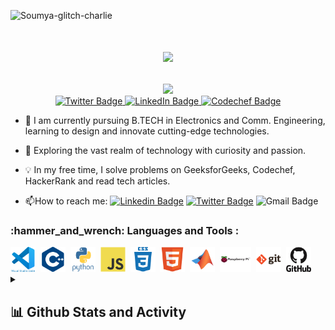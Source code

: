 <p align="left"><p> </p><img src="https://komarev.com/ghpvc/?username=Soumya-glitch-charlie&label=Profile%20views&color=9834eb&style=social" alt="Soumya-glitch-charlie"/>
</p>

<h1 align="center"><p align="center">
  <a href="https://github.com/Soumya-glitch-charlie">
    <img src="https://readme-typing-svg.demolab.com?&font=Russo+One&lines=Hi%20There%20Fellas%20!! 🗣️;I%20am%20Soumyadeep%20a.k.a%20Soumya-glitch-charlie...;Always%20learning%20new%20things...;and%20trying%20to%20implement%20them...&%20Code&center=true&width=1000&height=70&color=FF56EAFF&vCenter=true&pause=1000&size=40"/>
  </a></p>
</h1>

<div id="header" align="center">
  <img src="https://undo.io/media/uploads/files/Frustrated_programmer.gif" width="335"/>
</div>

<div id="badges" align="center">
  <a href="https://twitter.com/kittu34823704">
    <img src="https://img.shields.io/badge/Twitter-blue?style=for-the-badge&logo=twitter&logoColor=white" alt="Twitter Badge"/>
  </a>
  <a href="https://www.linkedin.com/in/soumyadeep-das-b129971bb">
    <img src="https://img.shields.io/badge/LinkedIn-blue?style=for-the-badge&logo=linkedin&logoColor=white%22%20alt=%22LinkedIn%20Badge" alt="LinkedIn Badge"/>
  </a>
  <a href="https://www.codechef.com/users/sdas_321">
    <img src="https://img.shields.io/badge/Codechef-grey?style=for-the-badge&logo=codechef&logoColor=grey%22%20alt=%22Codechef%20Badge" alt="Codechef Badge"/>
  </a>
</div>



- 🌟 I am currently pursuing B.TECH in Electronics and Comm. Engineering, learning to design and innovate cutting-edge technologies.

- :mag_right: Exploring the vast realm of technology with curiosity and passion.

- :bulb: In my free time, I solve problems on GeeksforGeeks, Codechef, HackerRank and read tech articles.

- :mailbox:How to reach me: [![Linkedin Badge](https://img.shields.io/badge/-Soumyadeep-blue?style=flat&logo=Linkedin&logoColor=white)](https://www.linkedin.com/in/soumyadeep-das-b129971bb/)  [![Twitter Badge](https://img.shields.io/badge/-Soumyadeep-blue?style=flat&logo=Twitter&logoColor=white)](https://twitter.com/kittu34823704/)  ![Gmail Badge](https://img.shields.io/badge/-soumyadeepdas0712@gmail.com-grey?style=flat&logo=gmail&logoColor=white)




<h3> :hammer_and_wrench: Languages and Tools : 
</h3>

<div>
  <img src="https://github.com/devicons/devicon/blob/master/icons/vscode/vscode-original-wordmark.svg" title="VS Code" alt="VS CODE" width="40" height="40"/>&nbsp;
  <img src="https://github.com/devicons/devicon/blob/master/icons/cplusplus/cplusplus-plain.svg" title="C++" alt="Cpp" width="40" height="40"/>&nbsp;
  <img src="https://github.com/devicons/devicon/blob/master/icons/python/python-original-wordmark.svg" title="Python" alt="python" width="40" height="40"/>&nbsp;
  <img src="https://github.com/devicons/devicon/blob/master/icons/javascript/javascript-original.svg" title="JavaScript" alt="JavaScript" width="40" height="40"/>&nbsp;
  <img src="https://github.com/devicons/devicon/blob/master/icons/css3/css3-plain-wordmark.svg"  title="CSS3" alt="CSS" width="40" height="40"/>&nbsp;
  <img src="https://github.com/devicons/devicon/blob/master/icons/html5/html5-original.svg" title="HTML5" alt="HTML" width="40" height="40"/>&nbsp;
  <img src="https://github.com/devicons/devicon/blob/master/icons/matlab/matlab-original.svg" title="MatLab"  alt="MatLab" width="40" height="40"/>&nbsp;
  <img src="https://github.com/devicons/devicon/blob/master/icons/raspberrypi/raspberrypi-original-wordmark.svg" background-color="white" title="Raspberry Pi" alt="Raspberry Pi" zoom="30" width="50" height="40"/>&nbsp;
  <img src="https://github.com/devicons/devicon/blob/master/icons/git/git-original-wordmark.svg" title="Git" alt="Git" width="40" height="40"/>&nbsp;
  <img src="https://raw.githubusercontent.com/devicons/devicon/1119b9f84c0290e0f0b38982099a2bd027a48bf1/icons/github/github-original-wordmark.svg" background-color="white" title="GitHub" alt="GitHub" width="40" height="40"/>&nbsp;
</div>


<details> 
  <summary><h2>📊 Github Stats and Activity</h2></summary>

  <h3>🔥 Streak Stats</h3>

  <!-- GitHub Readme Streak Stats - https://github.com/Soumya-glitch-charlie/github-readme-streak-stats -->
  <p>
    <a href="https://github.com/Soumya-glitch-charlie/github-readme-streak-stats">
      <img title="🔥 Get streak stats for your profile at git.io/streak-stats" alt="Soumyadeep's streak" src="https://streak-stats.demolab.com/?user=Soumya-glitch-charlie&theme=monokai-metallian&hide_border=true"/>
    </a>
    <p>🔥 Get streak stats for your profile at <a href="https://git.io/streak-stats">git.io/streak-stats</a></p>
  </p>

  <h3>💻 GitHub Profile Stats</h3>

  <!-- https://github.com/anuraghazra/github-readme-stats -->

  <p>
  <img  align="left" src="https://github-readme-stats.vercel.app/api/top-langs?username=Soumya-glitch-charlie&show_icons=true&theme=merko&locale=en&layout=compact" alt="Soumya-glitch-charlie"/>&nbsp; 
  
  <img align="upper-right" src="https://github-readme-stats.vercel.app/api?username=Soumya-glitch-charlie&show_icons=true&theme=merko&locale=en&layout=compact" alt="Soumya-glitch-charlie"/>
  </p>
  
  
  <b>Note:</b> Top languages is only a metric of the languages my public code consists of and doesn't reflect experience or skill level.
  
  <!-- https://github.com/ashutosh00710/github-readme-activity-graph -->

  <a href="https://github.com/ashutosh00710/github-readme-activity-graph"><img alt="Soumyadeep's Activity Graph" src="https://github-readme-activity-graph.cyclic.app/graph/?username=Soumya-glitch-charlie&bg_color=1F222E&color=F8D866&line=F85D7F&point=FFFFFF&hide_border=true"/></a>
  

<!--
**Soumya-glitch-charlie/Soumya-glitch-charlie** is a ✨ _special_ ✨ repository because its `README.md` (this file) appears on your GitHub profile.

Here are some ideas to get you started:

- 🔭 I’m currently working on ...
- 🌱 I’m currently learning ...
- 👯 I’m looking to collaborate on ...
- 🤔 I’m looking for help with ...
- 💬 Ask me about ...
- 📫 How to reach me: ...
- 😄 Pronouns: ...
- ⚡ Fun fact: ...
-->
